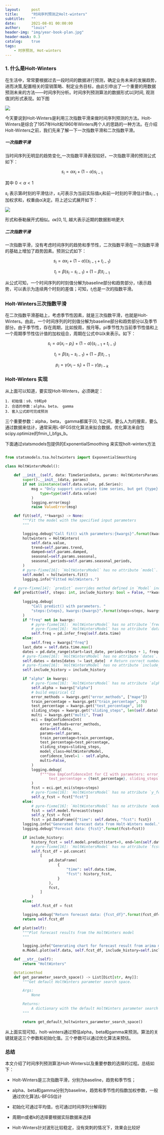 ```yaml
---
layout:     post
title:      "时间序列预测之Holt-winters"
subtitle:   ""
date:       2021-08-01 00:00:00
author:     "louis"
header-img: "img/year-book-plan.jpg"
header-mask: 0.3
catalog:    true
tags:
    - 时序预测, Hot-winters
---
```


### 1. 什么是Holt-Winters

在生活中，常常要根据过去一段时间的数据进行预测，确定业务未来的发展趋势，进而决策,配置相关的营销策略、制定业务目标，由此引申出了一个重要的用数据预测未来的方法——时间序列分析。时间序列预测算法的数据形式以[时间, 观测值]的形式表现。如下图

![](https://raw.githubusercontent.com/louis-xuy/louis-xy.github.io/master/img/in-post/timeseries_hotwinters/timeseries.jpg)

今天要说到Holt-Winters是利用三次指数平滑来做时间序列预测的方法。Holt-Winters是综合了1957年Holt和1960年Winters两个人的思路的一种方法。在介绍Holt-Winters之前，我们先来了解一下一次指数平滑和二次指数平滑。

##### 一次指数平滑

当时间序列无明显的趋势变化,一次指数平滑表现较好。一次指数平滑的预测公式如下：

$$s_i = \alpha x_i + (1-\alpha )s_{i-1}$$

其中 $0<\alpha<1$

$s_i$ 表示第$i$时刻的平滑估计，$s_i$可表示为当前实际值$x_i$和前一时刻的平滑估计值$s_{i-1}$加权求和，权重由$\alpha$决定。将上述公式展开如下：

![](https://raw.githubusercontent.com/louis-xuy/louis-xy.github.io/master/img/in-post/timeseries_hotwinters/gongshi.png)

形式和泰勒展开式相似。$\alpha \epsilon [0, 1]$, 越大表示近期的数据影响更大

##### 二次指数平滑

一次指数平滑，没有考虑时间序列的趋势和季节性，二次指数平滑在一次指数平滑的基础上增加了趋势因素。预测公式如下：

$$s_i = \alpha x_i + (1- \alpha )(s_{i-1} + t_{i-1})$$

$$t_i = \beta (s_i - s_{i-1}) + (1-\beta )t_{i-1}$$

从公式可知，一个时间序列的时刻值分解为baseline部分和趋势部分，t表示趋势，可以表示为连续两个时刻的差值；可知，$t_i$也是一次的指数平滑。

### Holt-Winters三次指数平滑

在二次指数平滑基础上，考虑季节性因素，就是三次指数平滑，也就是Holt-Winters。由此，一个时间序列的时刻值分解为baseline部分和趋势部分以及季节部分。由于季节性，存在周期，比如按周，按月等。pi季节性为当前季节性值和上一个周期季节性估计值的加权组合，周期在公式中以k来表示。如下：

$$s_i = \alpha (x_i - p_i) + (1-a)(s_{i-1} + t_{i-1})$$

$$t_i = \beta(s_i - s_{i-1}) + (1-\beta)t_{i-1}$$

$$p_i = \gamma(x_i - s_i) + (1-\gamma)p_{i-k}$$


### Holt-Winters 实现

从上面可以知道，要实现Holt-Winters，必须确定：

    1. 初始值：s0，t0和p0
    2. 合适的参数：alpha，beta， gamma
    3. 套入公式即可完成预测

三个重要参数：alpha，beta， gamma都属于[0, 1]之间，要么人为的搜索，要么通过数据来估计，通常采用L-BFGS优化算法来拟合数据。优化算法来自包scipy.optimize的fmin_l_bfgs_b。

下面通过statsmodels包提供的ExponentialSmoothing 来实现holt-winters方法

```python

from statsmodels.tsa.holtwinters import ExponentialSmoothing

class HoltWintersModel():
    
    def __init__(self, data: TimeSeriesData, params: HoltWintersParams) -> None:
        super().__init__(data, params)
        if not isinstance(self.data.value, pd.Series):
            msg = "Only support univariate time series, but get {type}.".format(
                type=type(self.data.value)
            )
            logging.error(msg)
            raise ValueError(msg)

    def fit(self, **kwargs) -> None:
        """Fit the model with the specified input parameters
        """

        logging.debug("Call fit() with parameters:{kwargs}".format(kwargs=kwargs))
        holtwinters = HoltWinters(
            self.data.value,
            trend=self.params.trend,
            damped=self.params.damped,
            seasonal=self.params.seasonal,
            seasonal_periods=self.params.seasonal_periods,
        )
        # pyre-fixme[16]: `HoltWintersModel` has no attribute `model`.
        self.model = holtwinters.fit()
        logging.info("Fitted HoltWinters.")

    # pyre-fixme[14]: `predict` overrides method defined in `Model` inconsistently.
    def predict(self, steps: int, include_history: bool = False, **kwargs) -> pd.DataFrame:
        
        logging.debug(
            "Call predict() with parameters. "
            "steps:{steps}, kwargs:{kwargs}".format(steps=steps, kwargs=kwargs)
        )
        if "freq" not in kwargs:
            # pyre-fixme[16]: `HoltWintersModel` has no attribute `freq`.
            # pyre-fixme[16]: `HoltWintersModel` has no attribute `data`.
            self.freq = pd.infer_freq(self.data.time)
        else:
            self.freq = kwargs["freq"]
        last_date = self.data.time.max()
        dates = pd.date_range(start=last_date, periods=steps + 1, freq=self.freq)
        # pyre-fixme[16]: `HoltWintersModel` has no attribute `dates`.
        self.dates = dates[dates != last_date]  # Return correct number of periods
        # pyre-fixme[16]: `HoltWintersModel` has no attribute `include_history`.
        self.include_history = include_history

        if "alpha" in kwargs:
            # pyre-fixme[16]: `HoltWintersModel` has no attribute `alpha`.
            self.alpha = kwargs["alpha"]
            # build empirical CI
            error_methods = kwargs.get("error_methods", ["mape"])
            train_percentage = kwargs.get("train_percentage", 70)
            test_percentage = kwargs.get("test_percentage", 10)
            sliding_steps = kwargs.get("sliding_steps", len(self.data) // 5)
            multi = kwargs.get("multi", True)
            eci = EmpConfidenceInt(
                error_methods=error_methods,
                data=self.data,
                params=self.params,
                train_percentage=train_percentage,
                test_percentage=test_percentage,
                sliding_steps=sliding_steps,
                model_class=HoltWintersModel,
                confidence_level=1 - self.alpha,
                multi=False,
            )
            logging.debug(
                f"""Use EmpConfidenceInt for CI with parameters: error_methods = {error_methods}, train_percentage = {train_percentage},
                    test_percentage = {test_percentage}, sliding_steps = {sliding_steps}, confidence_level = {1-self.alpha}, multi={multi}."""
            )
            fcst = eci.get_eci(steps=steps)
            # pyre-fixme[16]: `HoltWintersModel` has no attribute `y_fcst`.
            self.y_fcst = fcst["fcst"]
        else:
            # pyre-fixme[16]: `HoltWintersModel` has no attribute `model`.
            fcst = self.model.forecast(steps)
            self.y_fcst = fcst
            fcst = pd.DataFrame({"time": self.dates, "fcst": fcst})
        logging.info("Generated forecast data from Holt-Winters model.")
        logging.debug("Forecast data: {fcst}".format(fcst=fcst))

        if include_history:
            history_fcst = self.model.predict(start=0, end=len(self.data.time))
            # pyre-fixme[16]: `HoltWintersModel` has no attribute `fcst_df`.
            self.fcst_df = pd.concat(
                [
                    pd.DataFrame(
                        {
                            "time": self.data.time,
                            "fcst": history_fcst,
                        }
                    ),
                    fcst,
                ]
            )
        else:
            self.fcst_df = fcst

        logging.debug("Return forecast data: {fcst_df}".format(fcst_df=self.fcst_df))
        return self.fcst_df

    def plot(self):
        """Plot forecast results from the HoltWinters model
        """

        logging.info("Generating chart for forecast result from arima model.")
        m.Model.plot(self.data, self.fcst_df, include_history=self.include_history)

    def __str__(self):
        return "HoltWinters"

    @staticmethod
    def get_parameter_search_space() -> List[Dict[str, Any]]:
        """Get default HoltWinters parameter search space.

        Args:
            None

        Returns:
            A dictionary with the default HoltWinters parameter search space
        """

        return get_default_holtwinters_parameter_search_space()

```

从上面实现可知，holt-winters通过预估alpha，beta和gamma来预测。算法的关键就是这三个参数和初始化值。三个参数可以通过优化算法来预估。

### 总结

本文介绍了时间序列预测算法Holt-Winters以及重要参数的选择的过程。总结如下：

- Holt-Winters是三次指数平滑，分别为baseline，趋势和季节性；

- alpha、beta和gamma分别为baseline，趋势和季节性的指数加权参数，一般通过优化算法L-BFGS估计

- 初始化可通过平均值，也可通过时间序列分解得到

- 周期m或者k的选择要根据实际数据来选择

- Holt-Winters针对波形比较稳定，没有突刺的情况下，效果会比较好
